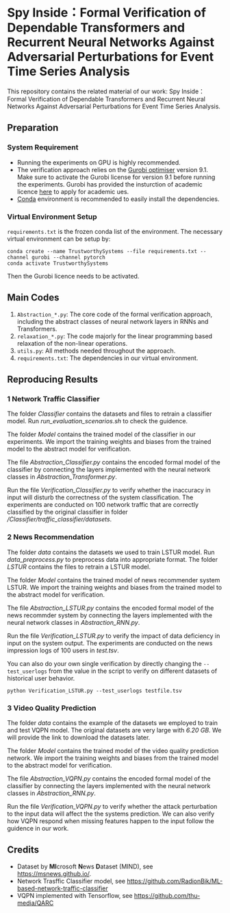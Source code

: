 # Spy Inside：Formal Verification of Dependable Transformers and Recurrent Neural Networks Against Adversarial Perturbations for Event Time Series Analysis

This repository contains the related material of our work: Spy Inside：Formal Verification of Dependable Transformers and Recurrent Neural Networks Against Adversarial Perturbations for Event Time Series Analysis.

## Preparation

### System Requirement

* Running the experiments on GPU is highly recommended. 
* The verification approach relies on the [Gurobi optimiser](https://www.gurobi.com/) version 9.1.  Make sure to activate the Gurobi license for version 9.1 before running the experiments. Gurobi has provided the insturction of academic licence [here](https://www.gurobi.com/academia/academic-program-and-licenses/) to apply for academic ues.
* [Conda](https://docs.conda.io/en/latest/) environment is recommended to easily install the dependencies. 

### Virtual Environment Setup

`requirements.txt` is the frozen conda list of the environment. The necessary virtual environment can be setup by:

```
conda create --name TrustworthySystems --file requirements.txt --channel gurobi --channel pytorch
conda activate TrustworthySystems
```

Then the Gurobi licence needs to be activated.


## Main Codes

1. `Abstraction_*.py`: The core code of the formal verification approach, including the abstract classes of neural network layers in RNNs and Transformers.
2. `relaxation_*.py`: The code majorly for the linear programming based relaxation of the non-linear operations.
3. `utils.py`:  All methods needed throughout the approach.
4. `requirements.txt`: The dependencies in our virtual environment.


## Reproducing Results


### 1 Network Traffic Classifier

The folder *Classifier* contains the datasets and files to retrain a classifier model. Run *run_evaluation_scenarios.sh* to check the guidence.

The folder *Model* contains the trained model of the classifier in our experiments. We import the training weights and biases from the trained model to the abstract model for verification.

The file *Abstraction_Classifier.py* contains the encoded formal model of the classifier by connecting the layers implemented with the neural network classes in *Abstraction_Transformer.py*.

Run the file *Verification_Classifier.py* to verify whether the inaccuracy in input will disturb the correctness of the system classification. The experiments are conducted on 100 network traffic that are correctly classified by the original classifier in folder */Classifier/traffic_classifier/datasets*.

### 2 News Recommendation

The folder *data* contains the datasets we used to train LSTUR model. Run *data_preprocess.py* to preprocess data into appropriate format. The folder *LSTUR* contains the files to retrain a LSTUR model.

The folder *Model* contains the trained model of news recommender system LSTUR. We import the training weights and biases from the trained model to the abstract model for verification.

The file *Abstraction_LSTUR.py* contains the encoded formal model of the news recommder system by connecting the layers implemented with the neural network classes in *Abstraction_RNN.py*.

Run the file *Verification_LSTUR.py* to verify the impact of data deficiency in input on the system output. The experiments are conducted on the news impression logs of 100 users in *test.tsv*. 

You can also do your own single verification by directly  changing the `--test_userlogs` from the value in the script to verify on different datasets of historical user behavior.

```
python Verification_LSTUR.py --test_userlogs testfile.tsv
```

### 3 Video Quality Prediction

The folder *data* contains the example of the datasets we employed to train and test VQPN model. The original datasets are very large with *6.20 GB*. We will provide the link to download the datasets later.

The folder *Model* contains the trained model of the video quality prediction network. We import the training weights and biases from the trained model to the abstract model for verification.

The file *Abstraction_VQPN.py* contains the encoded formal model of the classifier by connecting the layers implemented with the neural network classes in *Abstraction_RNN.py*.

Run the file *Verification_VQPN.py* to verify whether the attack perturbation to the input data will affect the the systems prediction. We can also verify how VQPN respond when missing features happen to the input follow the guidence in our work.

## Credits

- Dataset by **MI**crosoft **N**ews **D**ataset (MIND), see <https://msnews.github.io/>.
- Network Trasffic Classifier model, see https://github.com/RadionBik/ML-based-network-traffic-classifier
- VQPN implemented with Tensorflow, see https://github.com/thu-media/QARC

